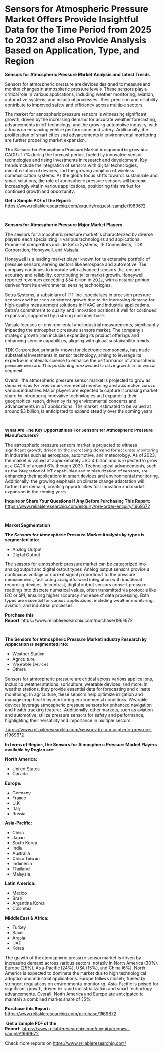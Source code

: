 <p><h1>Sensors for Atmospheric Pressure Market Offers Provide Insightful Data for the Time Period from 2025 to 2032 and also Provide Analysis Based on Application, Type, and Region</h1></p><p><strong>Sensors for Atmospheric Pressure Market Analysis and Latest Trends</strong></p>
<p><p>Sensors for atmospheric pressure are devices designed to measure and monitor changes in atmospheric pressure levels. These sensors play a critical role in various applications, including weather monitoring, aviation, automotive systems, and industrial processes. Their precision and reliability contribute to improved safety and efficiency across multiple sectors.</p><p>The market for atmospheric pressure sensors is witnessing significant growth, driven by the increasing demand for accurate weather forecasting, advancements in IoT technology, and the growing automotive industry, with a focus on enhancing vehicle performance and safety. Additionally, the proliferation of smart cities and advancements in environmental monitoring are further propelling market expansion.</p><p>The Sensors for Atmospheric Pressure Market is expected to grow at a CAGR of 7% during the forecast period, fueled by innovative sensor technologies and rising investments in research and development. Key trends include the integration of sensors with digital technologies, miniaturization of devices, and the growing adoption of wireless communication systems. As the global focus shifts towards sustainable and smart solutions, the role of atmospheric pressure sensors will become increasingly vital in various applications, positioning this market for continued growth and opportunity.</p></p>
<p><strong>Get a Sample PDF of the Report:&nbsp;</strong> <a href="https://www.reliableresearchiq.com/enquiry/request-sample/1969672?utm_campaign=2471&utm_medium=2&utm_source=Github&utm_content=ia&utm_term=13022025&utm_id=sensors-for-atmospheric-pressure">https://www.reliableresearchiq.com/enquiry/request-sample/1969672</a></p>
<p>&nbsp;</p>
<p><strong>Sensors for Atmospheric Pressure Major Market Players</strong></p>
<p><p>The sensors for atmospheric pressure market is characterized by diverse players, each specializing in various technologies and applications. Prominent competitors include Setra Systems, TE Connectivity, TDK Corporation, Honeywell, and Vaisala.</p><p>Honeywell is a leading market player known for its extensive portfolio of pressure sensors, serving sectors like aerospace and automotive. The company continues to innovate with advanced sensors that ensure accuracy and reliability, contributing to its market growth. Honeywell reported revenues exceeding $34 billion in 2022, with a notable portion derived from its environmental sensing technologies.</p><p>Setra Systems, a subsidiary of ITT Inc., specializes in precision pressure sensors and has seen consistent growth due to the increasing demand for high-quality measurement solutions in HVAC and industrial applications. Setra's commitment to quality and innovation positions it well for continued expansion, supported by a strong customer base.</p><p>Vaisala focuses on environmental and industrial measurements, significantly impacting the atmospheric pressure sensors market. The company's strategic growth plan includes expanding its product offerings and enhancing service capabilities, aligning with global sustainability trends.</p><p>TDK Corporation, primarily known for electronic components, has made substantial investments in sensor technology, aiming to leverage its expertise in materials science to enhance the performance of atmospheric pressure sensors. This positioning is expected to drive growth in its sensor segment.</p><p>Overall, the atmospheric pressure sensor market is projected to grow as demand rises for precise environmental monitoring and automation across various industries. Major players are expected to capture increasing market share by introducing innovative technologies and expanding their geographical reach, driven by rising environmental concerns and advancements in IoT applications. The market, estimated to be valued at around $3 billion, is anticipated to expand steadily over the coming years.</p></p>
<p>&nbsp;</p>
<p><strong>What Are The Key Opportunities For Sensors for Atmospheric Pressure Manufacturers?</strong></p>
<p><p>The atmospheric pressure sensors market is projected to witness significant growth, driven by the increasing demand for accurate monitoring in industries such as aerospace, automotive, and meteorology. As of 2023, the market is valued at approximately USD 4 billion and is expected to grow at a CAGR of around 6% through 2030. Technological advancements, such as the integration of IoT capabilities and miniaturization of sensors, are enhancing their applications in smart devices and environmental monitoring. Additionally, the growing emphasis on climate change adaptation will further fuel demand, creating opportunities for innovation and market expansion in the coming years.</p></p>
<p><strong>Inquire or Share Your Questions If Any Before Purchasing This Report:</strong> <a href="https://www.reliableresearchiq.com/enquiry/pre-order-enquiry/1969672?utm_campaign=2471&utm_medium=2&utm_source=Github&utm_content=ia&utm_term=13022025&utm_id=sensors-for-atmospheric-pressure">https://www.reliableresearchiq.com/enquiry/pre-order-enquiry/1969672</a></p>
<p>&nbsp;</p>
<p><strong>Market Segmentation</strong></p>
<p><strong>The Sensors for Atmospheric Pressure Market Analysis by types is segmented into:</strong></p>
<p><ul><li>Analog Output</li><li>Digital Output</li></ul></p>
<p><p>The sensors for atmospheric pressure market can be categorized into analog output and digital output types. Analog output sensors provide a continuous voltage or current signal proportional to the pressure measurement, facilitating straightforward integration with traditional recording devices. In contrast, digital output sensors convert pressure readings into discrete numerical values, often transmitted via protocols like I2C or SPI, ensuring higher accuracy and ease of data processing. Both types are essential for various applications, including weather monitoring, aviation, and industrial processes.</p></p>
<p><strong>Purchase this Report:&nbsp;</strong><a href="https://www.reliableresearchiq.com/purchase/1969672?utm_campaign=2471&utm_medium=2&utm_source=Github&utm_content=ia&utm_term=13022025&utm_id=sensors-for-atmospheric-pressure">https://www.reliableresearchiq.com/purchase/1969672</a></p>
<p>&nbsp;</p>
<p><strong>The Sensors for Atmospheric Pressure Market Industry Research by Application is segmented into:</strong></p>
<p><ul><li>Weather Station</li><li>Agriculture</li><li>Wearable Devices</li><li>Others</li></ul></p>
<p><p>Sensors for atmospheric pressure are critical across various applications, including weather stations, agriculture, wearable devices, and more. In weather stations, they provide essential data for forecasting and climate monitoring. In agriculture, these sensors help optimize irrigation and manage crop health by monitoring environmental conditions. Wearable devices leverage atmospheric pressure sensors for enhanced navigation and health tracking features. Additionally, other markets, such as aviation and automotive, utilize pressure sensors for safety and performance, highlighting their versatility and importance in multiple sectors.</p></p>
<p><a href="https://www.reliableresearchiq.com/sensors-for-atmospheric-pressure-r1969672?utm_campaign=2471&utm_medium=2&utm_source=Github&utm_content=ia&utm_term=13022025&utm_id=sensors-for-atmospheric-pressure">&nbsp;https://www.reliableresearchiq.com/sensors-for-atmospheric-pressure-r1969672</a></p>
<p><strong>In terms of Region, the Sensors for Atmospheric Pressure Market Players available by Region are:</strong></p>
<p>
    <p> <strong> North America: </strong>
        <ul>
            <li>United States</li>
            <li>Canada</li>
        </ul>
        </p> 
    <p> <strong> Europe: </strong>
        <ul>
            <li>Germany</li>
            <li>France</li>
            <li>U.K.</li>
            <li>Italy</li>
            <li>Russia</li>
        </ul>
        </p> 
    <p> <strong> Asia-Pacific: </strong>
        <ul>
            <li>China</li>
            <li>Japan</li>
            <li>South Korea</li>
            <li>India</li>
            <li>Australia</li>
            <li>China Taiwan</li>
            <li>Indonesia</li>
            <li>Thailand</li>
            <li>Malaysia</li>
        </ul>
        </p> 
    <p> <strong> Latin America: </strong>
        <ul>
            <li>Mexico</li>
            <li>Brazil</li>
            <li>Argentina Korea</li>
            <li>Colombia</li>
        </ul>
        </p> 
    <p> <strong> Middle East & Africa: </strong>
        <ul>
            <li>Turkey</li>
            <li>Saudi</li>
            <li>Arabia</li>
            <li>UAE</li>
            <li>Korea</li>
        </ul>
    </p>
    </p>
<p><p>The growth of the atmospheric pressure sensor market is driven by increasing demand across various sectors, notably in North America (30%), Europe (25%), Asia-Pacific (24%), USA (15%), and China (6%). North America is expected to dominate the market due to high technological adoption and industrial applications. Europe follows closely, fueled by stringent regulations on environmental monitoring. Asia-Pacific is poised for significant growth, driven by rapid industrialization and smart technology advancements. Overall, North America and Europe are anticipated to maintain a combined market share of 55%.</p></p>
<p><strong>Purchase this Report: </strong><a href="https://www.reliableresearchiq.com/purchase/1969672?utm_campaign=2471&utm_medium=2&utm_source=Github&utm_content=ia&utm_term=13022025&utm_id=sensors-for-atmospheric-pressure">https://www.reliableresearchiq.com/purchase/1969672</a></p>
<p>&nbsp;<strong>Get a Sample PDF of the Report:&nbsp;&nbsp;</strong><a href="https://www.reliableresearchiq.com/enquiry/request-sample/1969672?utm_campaign=2471&utm_medium=2&utm_source=Github&utm_content=ia&utm_term=13022025&utm_id=sensors-for-atmospheric-pressure">https://www.reliableresearchiq.com/enquiry/request-sample/1969672</a></p>
<p><strong></strong></p>
<p>Check more reports on <a href="https://www.reliableresearchiq.com/?utm_campaign=2471&utm_medium=2&utm_source=Github&utm_content=ia&utm_term=13022025&utm_id=sensors-for-atmospheric-pressure">https://www.reliableresearchiq.com/</a></p>